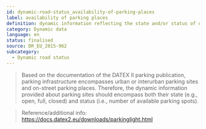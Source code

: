 ```yaml
---
id: dynamic-road-status_availability-of-parking-places
label: availability of parking places
definition: dynamic information reflecting the state and/or status of on-street and off-street parking infrastructure.
category: Dynamic data
language: en
status: finalised
source: DR_EU_2015-962
subcategory:
  - Dynamic road status
---
```


>Based on the documentation of the DATEX II parking publication, parking infrastructure encompasses urban or interurban parking sites and on-street parking places. Therefore, the dynamic information provided about parking sites should encompass both their state (e.g., open, full, closed) and status (i.e., number of available parking spots).

>Reference/additional info: https://docs.datex2.eu/downloads/parkinglight.html

